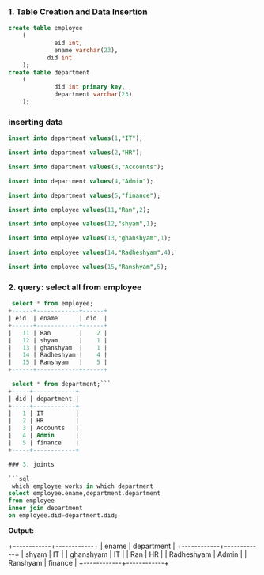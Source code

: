  ### 1. Table Creation and Data Insertion

 ```sql
 create table employee
     (
              eid int,
              ename varchar(23),
            did int
     );
 create table department
     (
              did int primary key,
              department varchar(23)
     );
```

### inserting data

```sql
insert into department values(1,"IT");

insert into department values(2,"HR");

insert into department values(3,"Accounts");

insert into department values(4,"Admin");

insert into department values(5,"finance");

insert into employee values(11,"Ran",2);

insert into employee values(12,"shyam",1);

insert into employee values(13,"ghanshyam",1);

insert into employee values(14,"Radheshyam",4);

insert into employee values(15,"Ranshyam",5);
```

### 2. query: select all from employee

```sql
 select * from employee;
+------+------------+------+
| eid  | ename      | did  |
+------+------------+------+
|   11 | Ran        |    2 |
|   12 | shyam      |    1 |
|   13 | ghanshyam  |    1 |
|   14 | Radheshyam |    4 |
|   15 | Ranshyam   |    5 |
+------+------------+------+

 select * from department;```
+-----+------------+
| did | department |
+-----+------------+
|   1 | IT         |
|   2 | HR         |
|   3 | Accounts   |
|   4 | Admin      |
|   5 | finance    |
+-----+------------+

### 3. joints

```sql 
 which employee works in which department
select employee.ename,department.department
from employee
inner join department
on employee.did=department.did;
```

**Output:**

+------------+------------+
| ename      | department |
+------------+------------+
| shyam      | IT         |
| ghanshyam  | IT         |
| Ran        | HR         |
| Radheshyam | Admin      |
| Ranshyam   | finance    |
+------------+------------+
